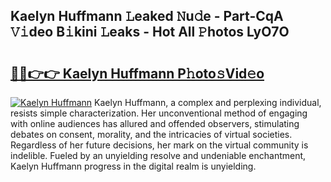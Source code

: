## Kaelyn Huffmann 𝙻eaked 𝙽u𝚍e - Part-CqA 𝚅𝚒deo B𝚒kini 𝙻eaks - Hot All 𝙿hotos LyO7O

# <h2><a href="http://ld5b3qu.urlbe.top/?page=Kaelyn+Huffmann">🔗🔗👉👉 Kaelyn Huffmann P𝚑oto𝚜Vid𝚎o</a></h2>

[![Kaelyn Huffmann](https://i.imgur.com/eBuTRDB.gif)](http://ld5b3qu.urlbe.top/?page=Kaelyn+Huffmann)
Kaelyn Huffmann, a complex and perplexing individual, resists simple characterization. Her unconventional method of engaging with online audiences has allured and offended observers, stimulating debates on consent, morality, and the intricacies of virtual societies. Regardless of her future decisions, her mark on the virtual community is indelible. Fueled by an unyielding resolve and undeniable enchantment, Kaelyn Huffmann progress in the digital realm is unyielding.

